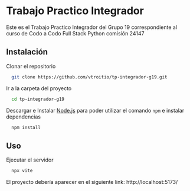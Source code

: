 # Trabajo Practico Integrador

Este es el Trabajo Practico Integrador del Grupo 19 correspondiente al curso de Codo a Codo Full Stack Python comisión 24147

## Instalación

Clonar el repositorio
```bash
  git clone https://github.com/vtroitio/tp-integrador-g19.git
```
Ir a la carpeta del proyecto
```bash
  cd tp-integrador-g19
```
Descargar e Instalar [Node.js](https://nodejs.org/en) para poder utilizar el comando `npm` e instalar dependencias
```bash
  npm install
```

## Uso

Ejecutar el servidor
```bash
  npx vite
```

El proyecto debería aparecer en el siguiente link: http://localhost:5173/
